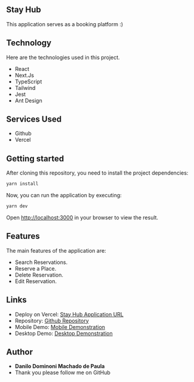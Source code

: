 ## Stay Hub
This application serves as a booking platform :)

## Technology 

Here are the technologies used in this project.

* React
* Next.Js
* TypeScript
* Tailwind
* Jest
* Ant Design

## Services Used

* Github
* Vercel

## Getting started
After cloning this repository, you need to install the project dependencies: 
```bash
yarn install
```

Now, you can run the application by executing:
```bash
yarn dev
```

Open [http://localhost:3000](http://localhost:3000) in your browser to view the result.

## Features

The main features of the application are:
 - Search Reservations.
 - Reserve a Place.
 - Delete Reservation.
 - Edit Reservation.


## Links
  - Deploy on Vercel: [Stay Hub Application URL](https://stayhub-dnldmp.vercel.app/)
  - Repository: [Github Repository](https://github.com/dnldmp/stayhub)
  - Mobile Demo: [Mobile Demonstration](https://youtu.be/yt0Rh2cGRyY)
  - Desktop Demo: [Desktop Demonstration](https://youtu.be/jt93CNZVm8Y)

## Author

* **Danilo Dominoni Machado de Paula** 
* Thank you please follow me on GitHub
